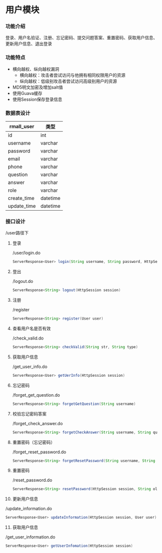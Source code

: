 # 用户模块

### 功能介绍

登录、用户名验证、注册、忘记密码、提交问题答案、重置密码、获取用户信息、更新用户信息、退出登录

### 功能特点

- 横向越权、纵向越权漏洞
  - 横向越权：攻击者尝试访问与他拥有相同权限用户的资源
  - 纵向越权：低级别攻击者尝试访问高级别用户的资源
- MD5明文加密及增加salt值
- 使用Guava缓存
- 使用Session保存登录信息

### 数据表设计

| rmall_user  | 类型     |
| ----------- | -------- |
| id          | int      |
| username    | varchar  |
| password    | varchar  |
| email       | varchar  |
| phone       | varchar  |
| question    | varchar  |
| answer      | varchar  |
| role        | varchar  |
| create_time | datetime |
| update_time | datetime |

### 接口设计

/user路径下

1. 登录

   /user/login.do

   ```java
   ServerResponse<User> login(String username, String password, HttpSession session)
   ```

2. 登出

   /logout.do

   ```java
   ServerResponse<String> logout(HttpSession session)
   ```

3. 注册

   /register

   ```java
   ServerResponse<String> register(User user)
   ```

4. 查看用户名是否有效

   /check_valid.do

   ```java
   ServerResponse<String> checkValid(String str, String type)
   ```
5. 获取用户信息

   /get_user_info.do

   ```java
   ServerResponse<User> getUerInfo(HttpSession session)
   ```
6. 忘记密码

   /forget_get_question.do

   ```java
   ServerResponse<String> forgetGetQuestion(String username)
   ```
7. 校验忘记密码答案

   /forget_check_answer.do

   ```java
   ServerResponse<String> forgetCheckAnswer(String username, String question, String answer)
   ```
8. 重置密码（忘记密码）

   /forget_reset_password.do

   ```java
   ServerResponse<String> forgetResetPassword(String username, String newPassword, String forgetToken)
   ```
9. 重置密码

   /reset_password.do

   ```java
   ServerResponse<String> resetPassword(HttpSession session, String oldPassword, String newPassword)
   ```
10. 更新用户信息

   /update_information.do

   ```java
   ServerResponse<User> updateInformation(HttpSession session, User user)
   ```
11. 获取用户信息

   /get_user_information.do

   ```java
   ServerResponse<User> getUserInfomation(HttpSession session)
   ```
   
